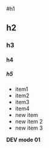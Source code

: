 #h1

## h2

### h3

#### h4

##### h5

* item1
* item2
* item3
* item4
* new item
* new item 2
* new item 3

**DEV mode 01**
